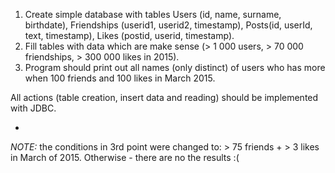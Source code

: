 1. Create simple database with tables Users (id, name, surname, birthdate), Friendships (userid1, userid2, timestamp), Posts(id, userId, text, timestamp), Likes (postid, userid, timestamp).
2. Fill tables with data which are make sense (> 1 000 users, > 70 000 friendships, > 300 000 likes in 2015).
3. Program should print out all names (only distinct) of users who has more when 100 friends and 100 likes in March 2015.

All actions (table creation, insert data and reading) should be implemented with JDBC.

-
*NOTE:* the conditions in 3rd point were changed to: > 75 friends + > 3 likes in March of 2015. Otherwise - there are no the results :(